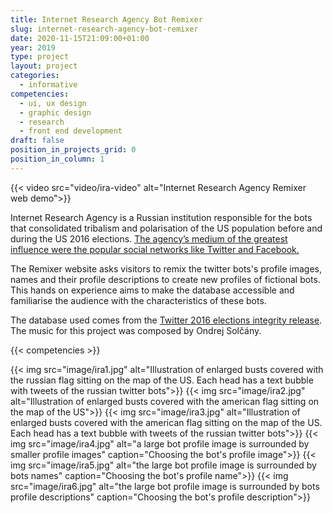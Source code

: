 ```yaml
---
title: Internet Research Agency Bot Remixer
slug: internet-research-agency-bot-remixer
date: 2020-11-15T21:09:00+01:00
year: 2019
type: project
layout: project
categories:
  - informative
competencies:
  - ui, ux design
  - graphic design
  - research
  - front end development
draft: false
position_in_projects_grid: 0
position_in_column: 1
---
```


{{< video src="video/ira-video" alt="Internet Research Agency Remixer web demo">}}

Internet Research Agency is a Russian institution responsible for the bots that consolidated tribalism and polarisation of the US population before and during the US 2016 elections. [The agency’s medium of the greatest influence were the popular social networks like Twitter and Facebook.](https://int.nyt.com/data/documenthelper/533-read-report-internet-research-agency/7871ea6d5b7bedafbf19/optimized/full.pdf) 

The Remixer website asks visitors to remix the twitter bots's profile images, names and their profile descriptions to create new profiles of fictional bots. This hands on experience aims to make the database accessible and familiarise the audience with the characteristics of these bots.

The database used comes from the [Twitter 2016 elections integrity  release](https://blog.twitter.com/official/en_us/topics/company/2018/2016-election-update.html). The music for this project was composed by Ondrej Solčány.

{{< competencies >}}

{{< img src="image/ira1.jpg" alt="Illustration of enlarged busts covered with the russian flag sitting on the map of the US. Each head has a text bubble with tweets of the russian twitter bots">}}
{{< img src="image/ira2.jpg" alt="Illustration of enlarged busts covered with the american flag sitting on the map of the US">}}
{{< img src="image/ira3.jpg" alt="Illustration of enlarged busts covered with the american flag sitting on the map of the US. Each head has a text bubble with tweets of the russian twitter bots">}}
{{< img src="image/ira4.jpg" alt="a large bot profile image is surrounded by smaller profile images" caption="Choosing the bot's profile image">}}
{{< img src="image/ira5.jpg" alt="the large bot profile image is surrounded by bots names" caption="Choosing the bot's profile name">}}
{{< img src="image/ira6.jpg" alt="the large bot profile image is surrounded by bots profile descriptions" caption="Choosing the bot's profile description">}}


